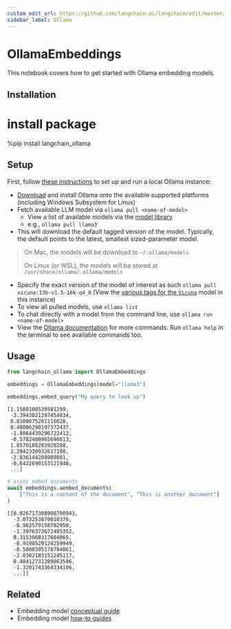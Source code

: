 ```yaml
---
custom_edit_url: https://github.com/langchain-ai/langchain/edit/master/docs/docs/integrations/text_embedding/ollama.ipynb
sidebar_label: Ollama
---
```

# OllamaEmbeddings

This notebook covers how to get started with Ollama embedding models.

## Installation
# install package
%pip install langchain_ollama
## Setup

First, follow [these instructions](https://github.com/jmorganca/ollama) to set up and run a local Ollama instance:

* [Download](https://ollama.ai/download) and install Ollama onto the available supported platforms (including Windows Subsystem for Linux)
* Fetch available LLM model via `ollama pull <name-of-model>`
    * View a list of available models via the [model library](https://ollama.ai/library)
    * e.g., `ollama pull llama3`
* This will download the default tagged version of the model. Typically, the default points to the latest, smallest sized-parameter model.

> On Mac, the models will be download to `~/.ollama/models`
> 
> On Linux (or WSL), the models will be stored at `/usr/share/ollama/.ollama/models`

* Specify the exact version of the model of interest as such `ollama pull vicuna:13b-v1.5-16k-q4_0` (View the [various tags for the `Vicuna`](https://ollama.ai/library/vicuna/tags) model in this instance)
* To view all pulled models, use `ollama list`
* To chat directly with a model from the command line, use `ollama run <name-of-model>`
* View the [Ollama documentation](https://github.com/jmorganca/ollama) for more commands. Run `ollama help` in the terminal to see available commands too.


## Usage


```python
from langchain_ollama import OllamaEmbeddings

embeddings = OllamaEmbeddings(model="llama3")
```


```python
embeddings.embed_query("My query to look up")
```



```output
[1.1588108539581299,
 -3.3943021297454834,
 0.8108075261116028,
 0.48006290197372437,
 -1.8064439296722412,
 -0.5782400965690613,
 1.8570188283920288,
 2.2842330932617188,
 -2.836144208908081,
 -0.6422690153121948,
 ...]
```



```python
# async embed documents
await embeddings.aembed_documents(
    ["This is a content of the document", "This is another document"]
)
```



```output
[[0.026717308908700943,
  -3.073253870010376,
  -0.983579158782959,
  -1.3976373672485352,
  0.3153868317604065,
  -0.9198529124259949,
  -0.5000395178794861,
  -2.8302183151245117,
  0.48412731289863586,
  -1.3201743364334106,
  ...]]
```



## Related

- Embedding model [conceptual guide](/docs/concepts/#embedding-models)
- Embedding model [how-to guides](/docs/how_to/#embedding-models)
